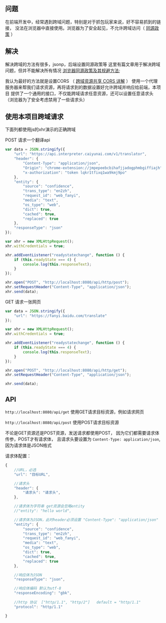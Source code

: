 ## 问题
在前端开发中，经常遇到跨域问题，特别是对于抓包玩家来说，好不容易抓到的链接，
没法在浏览器中直接使用。浏览器为了安全起见，不允许跨域访问（ 
[同源政策](https://developer.mozilla.org/zh-CN/docs/Web/Security/Same-origin_policy)
）

## 解决
解决跨域的方法有很多，jsonp，后端设置同源政策等
这里有篇文章用于解决跨域问题，但并不能解决所有情况
[浏览器同源政策及其规避方法](http://www.ruanyifeng.com/blog/2016/04/same-origin-policy.html);

我认为最好的方法就是设置CORS （
[跨域资源共享 CORS 详解](http://www.ruanyifeng.com/blog/2016/04/cors.html)
）
使用一个代理服务器来帮我们请求资源，再将请求到的数据设置好允许跨域并响应给前端，本项目
提供了一个通用的接口，不仅能跨域请求任意资源，还可以设置任意请求头（浏览器为了安全考虑禁用了一些请求头）

## 使用本项目跨域请求

下面列都使用js的xhr演示的正确跨域

POST 请求一个翻译api

```js
var data = JSON.stringify({
    "url": "https://api.interpreter.caiyunai.com/v1/translator",
    "header": {
        "Content-Type": "application/json",
        "Origin": "chrome-extension://jmpepeebcbihafjjadogphmbgiffiajh",
        "x-authorization": "token lqkr1tfixq1wa9kmj9po"
    },
    "entity": {
        "source": "confidence",
        "trans_type": "en2zh",
        "request_id": "web_fanyi",
        "media": "text",
        "os_type": "web",
        "dict": true,
        "cached": true,
        "replaced": true
    },
    "responseType": "json"
});

var xhr = new XMLHttpRequest();
xhr.withCredentials = true;

xhr.addEventListener("readystatechange", function () {
    if (this.readyState === 4) {
        console.log(this.responseText);
    }
});

xhr.open("POST", "http://localhost:8080/api/http/post");
xhr.setRequestHeader("Content-Type", "application/json");
xhr.send(data);
```

GET 请求一张网页

```js
var data = JSON.stringify({
    "url": "https://fanyi.baidu.com/translate"
});

var xhr = new XMLHttpRequest();
xhr.withCredentials = true;

xhr.addEventListener("readystatechange", function () {
    if (this.readyState === 4) {
        console.log(this.responseText);
    }
});

xhr.open("POST", "http://localhost:8080/api/http/get");
xhr.setRequestHeader("Content-Type", "application/json");

xhr.send(data);
```


## API

`http://localhost:8080/api/get` 使用GET请求目标资源，例如请求网页

`http://localhost:8080/api/post` 使用POST请求目标资源

不论是GET资源还是POST资源，发送请求都使用POST，
因为它们都需要请求体传参，POST才有请求体，
且请求头要设置为 `Content-Type: application/json`,
因为请求体是JSON格式

请求体配置：
```js
{
    //URL，必选
    "url": "目标URL",

    //请求头
    "header": {
        "请求头": "请求头",
    },

    //请求体为字符串 get资源会忽略entity
    //"entity": "hello world",

    //请求体为JSON，此时header必须设置 "Content-Type": "application/json"
    "entity": {
        "source": "confidence",
        "trans_type": "en2zh",
        "request_id": "web_fanyi",
        "media": "text",
        "os_type": "web",
        "dict": true,
        "cached": true,
        "replaced": true
    },

    //响应体为JSON 
    "responseType": "json",

    //响应体编码 默认为utf-8
    "responseEncoding": "gbk",
    
    //http 协议  ["http/1.1", "http/2"]   default = "http/1.1"
    "protocol": "http/1.1"

}
```


